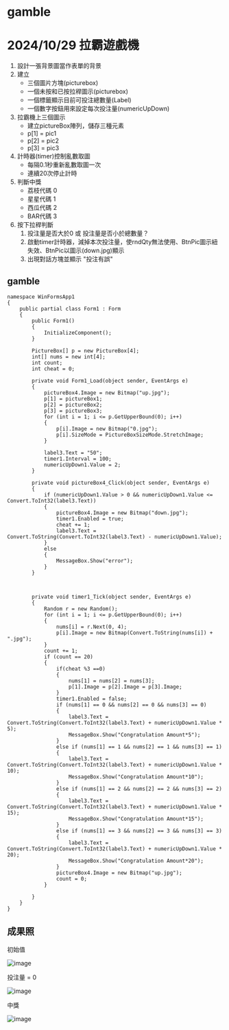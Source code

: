 # gamble
# 2024/10/29 拉霸遊戲機

1. 設計一張背景圖當作表單的背景
2. 建立
    * 三個圖片方塊(picturebox)
    * 一個未按和已按拉稈圖示(picturebox)
    * 一個標籤顯示目前可投注總數量(Label)
    * 一個數字按鈕用來設定每次投注量(numericUpDown)
3. 拉霸機上三個圖示
    * 建立pictureBox陣列，儲存三種元素
    * p[1] = pic1
    * p[2] = pic2
    * p[3] = pic3
4. 計時器(timer)控制亂數取圖
    * 每隔0.1秒重新亂數取圖一次
    * 連續20次停止計時
5. 判斷中獎
    * 荔枝代碼 0
    * 星星代碼 1
    * 西瓜代碼 2
    * BAR代碼 3
6. 按下拉稈判斷
    1. 投注量是否大於0 或 投注量是否小於總數量？
    1. 啟動timer計時器，減掉本次投注量，使rndQty無法使用、BtnPic圖示紐失效、BtnPic以圖示(down.jpg)顯示
    1. 出現對話方塊並顯示 "投注有誤"

## gamble
```csharp=
namespace WinFormsApp1
{
    public partial class Form1 : Form
    {
        public Form1()
        {
            InitializeComponent();
        }

        PictureBox[] p = new PictureBox[4];
        int[] nums = new int[4];
        int count;
        int cheat = 0;

        private void Form1_Load(object sender, EventArgs e)
        {
            pictureBox4.Image = new Bitmap("up.jpg");
            p[1] = pictureBox1;
            p[2] = pictureBox2;
            p[3] = pictureBox3;
            for (int i = 1; i <= p.GetUpperBound(0); i++)
            {
                p[i].Image = new Bitmap("0.jpg");
                p[i].SizeMode = PictureBoxSizeMode.StretchImage;
            }

            label3.Text = "50";
            timer1.Interval = 100;
            numericUpDown1.Value = 2;
        }

        private void pictureBox4_Click(object sender, EventArgs e)
        {
            if (numericUpDown1.Value > 0 && numericUpDown1.Value <= Convert.ToInt32(label3.Text))
            {
                pictureBox4.Image = new Bitmap("down.jpg");
                timer1.Enabled = true;
                cheat += 1;
                label3.Text = Convert.ToString(Convert.ToInt32(label3.Text) - numericUpDown1.Value);
            }
            else
            {
                MessageBox.Show("error");
            }
        }


      
        private void timer1_Tick(object sender, EventArgs e)
        {
            Random r = new Random();
            for (int i = 1; i <= p.GetUpperBound(0); i++)
            {
                nums[i] = r.Next(0, 4);
                p[i].Image = new Bitmap(Convert.ToString(nums[i]) + ".jpg");
            }
            count += 1;
            if (count == 20)
            {
                if(cheat %3 ==0)
                {
                    nums[1] = nums[2] = nums[3];
                    p[1].Image = p[2].Image = p[3].Image;
                }
                timer1.Enabled = false;
                if (nums[1] == 0 && nums[2] == 0 && nums[3] == 0)
                {
                    label3.Text = Convert.ToString(Convert.ToInt32(label3.Text) + numericUpDown1.Value * 5);
                    MessageBox.Show("Congratulation Amount*5");
                }
                else if (nums[1] == 1 && nums[2] == 1 && nums[3] == 1)
                {
                    label3.Text = Convert.ToString(Convert.ToInt32(label3.Text) + numericUpDown1.Value * 10);
                    MessageBox.Show("Congratulation Amount*10");
                }
                else if (nums[1] == 2 && nums[2] == 2 && nums[3] == 2)
                {
                    label3.Text = Convert.ToString(Convert.ToInt32(label3.Text) + numericUpDown1.Value * 15);
                    MessageBox.Show("Congratulation Amount*15");
                }
                else if (nums[1] == 3 && nums[2] == 3 && nums[3] == 3)
                {
                    label3.Text = Convert.ToString(Convert.ToInt32(label3.Text) + numericUpDown1.Value * 20);
                    MessageBox.Show("Congratulation Amount*20");
                }
                pictureBox4.Image = new Bitmap("up.jpg");
                count = 0;
            }

        }
    }
}
```
## 成果照

初始值

![image](https://hackmd.io/_uploads/rkpfgMCx1e.png)

投注量 = 0

![image](https://hackmd.io/_uploads/Sy7l0b0xJl.png)

中獎

![image](https://hackmd.io/_uploads/HkmKA-RxJx.png)
